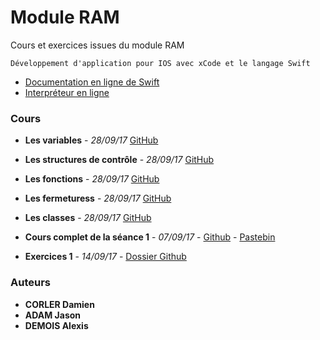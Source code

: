 # Module RAM

Cours et exercices issues du module RAM
```
Développement d'application pour IOS avec xCode et le langage Swift
```
- [Documentation en ligne de Swift](https://developer.apple.com/library/content/documentation/Swift/Conceptual/Swift_Programming_Language/TheBasics.html#//apple_ref/doc/uid/TP40014097-CH5-ID309)
- [Interpréteur en ligne](https://swift.sandbox.bluemix.net/)

### Cours

* **Les variables** - *28/09/17* [GitHub](Cours/Les_variables.md)
* **Les structures de contrôle** - *28/09/17* [GitHub](Cours/Les_structures_de_contrôle.md)
* **Les fonctions** - *28/09/17* [GitHub](Cours/Les_fonctions.md)
* **Les fermeturess** - *28/09/17* [GitHub](Cours/Les_fermetures.md)
* **Les classes** - *28/09/17* [GitHub](Cours/Les_classes.md)

* **Cours complet de la séance 1** - *07/09/17* - [Github](Cours/ram_070917_cours_1.swift) - [Pastebin](https://pastebin.com/ubefTeA0)
* **Exercices 1** - *14/09/17* - [Dossier Github](Exercices/Exercices_1)

### Auteurs

* **CORLER Damien**
* **ADAM Jason**
* **DEMOIS Alexis**
